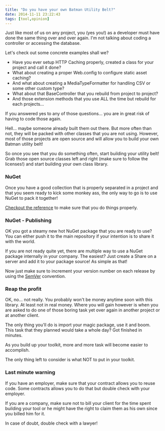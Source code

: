 ```yaml
---
title: "Do you have your own Batman Utility Belt?"
date: 2014-11-11 23:22:43
tags: [tool,opinion]
---
```


Just like most of us on any project, you (yes you!) as a developer must have done the same thing over and over again. I'm not talking about coding a controller or accessing the database.

Let's check out some concrete examples shall we?

*   Have you ever setup HTTP Caching properly, created a class for your project and call it done?
*   What about creating a proper Web.config to configure static asset caching?
*   And what about creating a MediaTypeFormatter for handling CSV or some other custom type?
*   What about that BaseController that you rebuild from project to project?
*   And those extension methods that you use ALL the time but rebuild for each projects...

If you answered yes to any of those questions... you are in great risk of having to code those again.

Hell... maybe someone already built them out there. But more often than not, they will be packed with other classes that you are not using. However, most of those projects are open source and will allow you to build your own Batman utility belt!

So once you see that you do something often, start building your utility belt! Grab those open source classes left and right (make sure to follow the licenses!) and start building your own class library.

### NuGet

Once you have a good collection that is properly separated in a project and that you seem ready to kick some monkey ass, the only way to go is to use NuGet to pack it together!

[Checkout the reference](http://docs.nuget.org/docs/reference/command-line-reference#Pack_Command) to make sure that you do things properly.

### NuGet - Publishing

OK you got a steamy new hot NuGet package that you are ready to use? You can either push it to the main repository if your intention is to share it with the world.

If you are not ready quite yet, there are multiple way to use a NuGet package internally in your company. The easiest? Just create a Share on a server and add it to your package source! As simple as that!

Now just make sure to increment your version number on each release by using the [SemVer](http://www.semver.org/) convention.

### Reap the profit

OK, no... not really. You probably won't be money anytime soon with this library. At least not in real money. Where you will gain however is when you are asked to do one of those boring task yet over again in another project or at another client.

The only thing you'll do is import your magic package, use it and boom. This task that they planned would take a whole day? Got finished in minutes.

As you build up your toolkit, more and more task will become easier to accomplish.

The only thing left to consider is what NOT to put in your toolkit.

### Last minute warning

If you have an employer, make sure that your contract allows you to reuse code. Some contracts allows you to do that but double check with your employer.

If you are a company, make sure not to bill your client for the time spent building your tool or he might have the right to claim them as his own since you billed him for it.

In case of doubt, double check with a lawyer!
